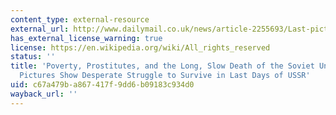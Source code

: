 ```yaml
---
content_type: external-resource
external_url: http://www.dailymail.co.uk/news/article-2255693/Last-pictures-life-iron-curtain-collapse-USSR.html
has_external_license_warning: true
license: https://en.wikipedia.org/wiki/All_rights_reserved
status: ''
title: 'Poverty, Prostitutes, and the Long, Slow Death of the Soviet Union: Haunting
  Pictures Show Desperate Struggle to Survive in Last Days of USSR'
uid: c67a479b-a867-417f-9dd6-b09183c934d0
wayback_url: ''
---
```

